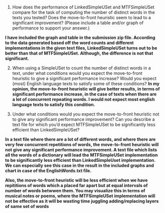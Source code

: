 1. How does the performance of LinkedSimpleUSet and MTFSimpleUSet compare for the task of computing the number of distinct words in the texts you tested? Does the move-to-front heuristic seem to lead to a significant improvement? (Please include a table and/or graph of performance to support your answer.)

**I have included the graph and table in the submission zip file. According to the data generated based off the word counts and different implementations in the given text files, LinkedSimpleUSet turns out to be better than that of MTFSimpleUSet. Although, the difference is not that significant.**


2. When using a SimpleUSet to count the number of distinct words in a text, under what conditions would you expect the move-to-front heuristic to give a significant performance increase? Would you expect (most) English language texts to satisfy some of these conditions?
**In my opinion, the move-to-front heuristic will give better results, in terms of significant performance increase, in the case of texts when there are a lot of concurrent repeating words. I would not expect most english language texts to satisfy this condition.**


3. Under what conditions would you expect the move-to-front heuristic not to give any significant performance improvement? Can you describe a text file for which you’d expect MTFSimpleUSet to be significantly less efficient than LinkedSimpleUSet?

**In a text file where there are a lot of different words, and where there are very few concurrent repetitions of words, the move-to-front heuristic will not give any significant performance improvement. A text file which lists all the words of a dictionary will lead the MTFSimpleUSet implementation to be significantly less efficient than LinkedSimpleUset implementation. We can especially see this case in the result in the included graphs and chart in case of the EnglishWords.txt file.**

**Also, the move-to-front heuristic will be less efficient when we have repititions of words which a placed far apart but at equal intervals of number of words betwwen them. You may visualize this in terms of musical notes or poems, where the MTFSimpleUSet implementation will not be effective as it will be wasting time juggling adding/replacing layers of same set of words**